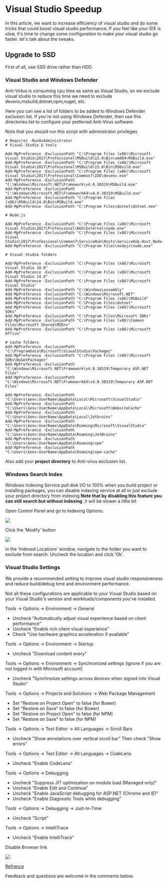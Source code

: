 # Visual Studio Speedup

In this article, we want to increase efficiency of visual studio and do some tricks that could boost visual studio performance, If you feel like your IDE is slow, it's time to change some configuration to make your visual studio go faster. let's talk about the tweaks.

## Upgrade to SSD

First of all, use SSD drive rather than HDD.

### Visual Studio and Windows Defender

Anti-Virtus is consuming cpu time as same as Visual Studio, so we exclude visual studio to reduce this time we need to exclude devenv,msbuild,dotnet,npm,nuget, etc.

Here you can see a list of folders to be added to Windows Defender exclusion list. If you're not using Windows Defender, then use this directories list to configure your preferred Anti-Virus software.

Note that you should run this script with administrator privileges

```text
# Requires -RunAsAdministrator
# Visual Studio & tools

Add-MpPreference -ExclusionPath "C:\Program Files (x86)\Microsoft Visual Studio\2017\Professional\MSBuild\15.0\Bin\amd64\MSBuild.exe"
Add-MpPreference -ExclusionPath "C:\Program Files (x86)\Microsoft Visual Studio\2017\Professional\MSBuild\15.0\Bin\MSBuild.exe"
Add-MpPreference -ExclusionPath "C:\Program Files (x86)\Microsoft Visual Studio\2017\Professional\Common7\IDE\devenv.exe"
Add-MpPreference -ExclusionPath "C:\Windows\Microsoft.NET\Framework\v4.0.30319\MSBuild.exe"
Add-MpPreference -ExclusionPath "C:\Windows\Microsoft.NET\Framework64\v4.0.30319\MSBuild.exe"
Add-MpPreference -ExclusionPath "C:\Program Files (x86)\MSBuild\14.0\Bin\MSBuild.exe"
Add-MpPreference -ExclusionPath "C:\Program Files\dotnet\dotnet.exe"

# Node.js

Add-MpPreference -ExclusionPath "C:\Program Files (x86)\Microsoft Visual Studio\2017\Professional\Web\External\node.exe"
Add-MpPreference -ExclusionPath "C:\Program Files (x86)\Microsoft Visual Studio\2017\Professional\Common7\ServiceHub\Hosts\ServiceHub.Host.Node.x86\ServiceHub.Host.Node.x86.exe"
Add-MpPreference -ExclusionPath "C:\Program Files\nodejs\node.exe"

# Visual Studio folders

Add-MpPreference -ExclusionPath "C:\Program Files (x86)\Microsoft Visual Studio 10.0"
Add-MpPreference -ExclusionPath "C:\Program Files (x86)\Microsoft Visual Studio 14.0"
Add-MpPreference -ExclusionPath "C:\Program Files (x86)\Microsoft Visual Studio"
Add-MpPreference -ExclusionPath "C:\Windows\assembly"
Add-MpPreference -ExclusionPath "C:\Windows\Microsoft.NET"
Add-MpPreference -ExclusionPath "C:\Program Files (x86)\MSBuild"
Add-MpPreference -ExclusionPath "C:\Program Files\dotnet"
Add-MpPreference -ExclusionPath "C:\Program Files (x86)\Microsoft SDKs"
Add-MpPreference -ExclusionPath "C:\Program Files\Microsoft SDKs"
Add-MpPreference -ExclusionPath "C:\Program Files (x86)\Common Files\Microsoft Shared\MSEnv"
Add-MpPreference -ExclusionPath "C:\Program Files (x86)\Microsoft Office"

# Cache folders
Add-MpPreference -ExclusionPath "C:\ProgramData\Microsoft\VisualStudio\Packages"
Add-MpPreference -ExclusionPath "C:\Program Files (x86)\Microsoft SDKs\NuGetPackages"
Add-MpPreference -ExclusionPath "C:\Windows\Microsoft.NET\Framework\v4.0.30319\Temporary ASP.NET Files"
Add-MpPreference -ExclusionPath "C:\Windows\Microsoft.NET\Framework64\v4.0.30319\Temporary ASP.NET Files"

Add-MpPreference -ExclusionPath "C:\Users\$env:UserName\AppData\Local\Microsoft\VisualStudio"
Add-MpPreference -ExclusionPath "C:\Users\$env:UserName\AppData\Local\Microsoft\WebsiteCache"
Add-MpPreference -ExclusionPath "C:\Users\$env:UserName\AppData\Local\Jetbrains"
Add-MpPreference -ExclusionPath "C:\Users\$env:UserName\AppData\Roaming\Microsoft\VisualStudio"
Add-MpPreference -ExclusionPath "C:\Users\$env:UserName\AppData\Roaming\JetBrains"
Add-MpPreference -ExclusionPath "C:\Users\$env:UserName\AppData\Roaming\npm"
Add-MpPreference -ExclusionPath "C:\Users\$env:UserName\AppData\Roaming\npm-cache"
```

Also add your **project directory** to Anti-virus exclusion list.

### Windows Search Index

Windows Indexing Service pull disk I/O to 100% when you build project or installing packages, you can disable indexing service at all or just exclude your project directory from indexing **Note that by disabling this feature you can still search but without indexing** ,it will be slower a little bit

Open Control Panel and go to Indexing Options.

![](../.gitbook/assets/Control-panel.png)

Click the ‘Modify’ button

![](../.gitbook/assets/Indexing-Option.png)

in the ‘Indexed Locations’ window, navigate to the folder you want to exclude from search. Uncheck the location and click ‘Ok’.

### Visual Studio Settings

We provide a recommended setting to improve visual studio responsiveness and reduce build/debug time and environment performance.

Not all these configurations are applicable to your Visual Studio based on your Visual Studio's version and workloads/components you've installed.

Tools -&gt; Options -&gt; Environment -&gt; General

* Uncheck "Automatically adjust visual experience based on client performance"
* Uncheck "Enable rich client visual experience"
* Check "Use hardware graphics acceleration if available"

Tools -&gt; Options -&gt; Environment -&gt; Startup

* Uncheck "Download content every"

Tools -&gt; Options -&gt; Environment -&gt; Synchronized settings \(ignore if you are not logged in with Microsoft account\)

* Uncheck "Synchronize settings across devices when signed into Visual Studio"

Tools -&gt; Options -&gt; Projects and Solutions -&gt; Web Package Management

* Set "Restore on Project Open" to false \(for Bower\)
* Set "Restore on Save" to false \(for Bower\)
* Set "Restore on Project Open" to false \(for NPM\)
* Set "Restore on Save" to false \(for NPM\)

Tools -&gt; Options -&gt; Text Editor -&gt; All Languages -&gt; Scroll Bars

* Uncheck "Show annotations over vertical scroll bar" Then check "Show errors"

Tools -&gt; Options -&gt; Text Editor -&gt; All Languages -&gt; CodeLens

* Uncheck "Enable CodeLens"

Tools -&gt; Options -&gt; Debugging

* Uncheck "Suppress JIT optimization on module load \(Managed only\)"
* Uncheck "Enable Edit and Continue"
* Uncheck "Enable JavaScript debugging for ASP.NET \(Chrome and IE\)"
* Uncheck "Enable Diagnostic Tools while debugging"

Tools -&gt; Options -&gt; Debugging -&gt; Just-In-Time

* Uncheck "Script"

Tools -&gt; Options -&gt; IntelliTrace

* Uncheck "Enable IntelliTrace"

Disable Browser link

![](../.gitbook/assets/browser-link%20%281%29.png)

[Refrence](http://medium.com/burak-tasci/tweaking-the-environment-to-speed-up-visual-studio-79cd1920fed9)

Feedback and questions are welcome in the comments below.

